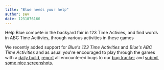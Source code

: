 ```yaml
---
title: "Blue needs your help"
author: sev
date: 1231076160
---
```


Help Blue compete in the backyard fair in 123 Time Activies, and find words in ABC Time Acitivies, through various activities in these games

We recently added support for *Blue's 123 Time Activities* and *Blue's ABC Time Activities* and as usual you're encouraged to play through the games with a [daily build](/download/s#daily), [report](/faq/#question.report-bugs) all encountered bugs to our [bug tracker](http://bugs.scummvm.org/) and [submit some nice screenshots](http://wiki.scummvm.org/index.php/Screenshots).
